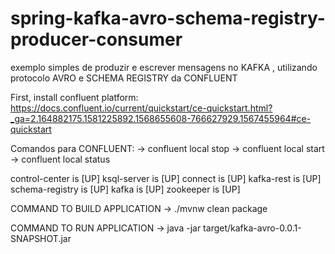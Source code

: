 # spring-kafka-avro-schema-registry-producer-consumer
exemplo simples de produzir e escrever mensagens no KAFKA , utilizando protocolo AVRO e SCHEMA REGISTRY da CONFLUENT

First, install confluent platform: 
https://docs.confluent.io/current/quickstart/ce-quickstart.html?_ga=2.164882175.1581225892.1568655608-766627929.1567455964#ce-quickstart

Comandos para CONFLUENT:
 -> confluent local stop
 -> confluent local start
 -> confluent local status 
 
 control-center is [UP]
 ksql-server is [UP]
 connect is [UP]
 kafka-rest is [UP]
 schema-registry is [UP]
 kafka is [UP]
 zookeeper is [UP]
 
 
COMMAND TO BUILD APPLICATION
-> ./mvnw clean package

COMMAND TO RUN APPLICATION
-> java -jar target/kafka-avro-0.0.1-SNAPSHOT.jar
